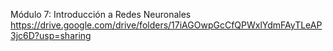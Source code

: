 Módulo 7: Introducción a Redes Neuronales
https://drive.google.com/drive/folders/17iAGOwpGcCfQPWxlYdmFAyTLeAP3jc6D?usp=sharing
